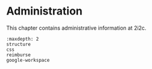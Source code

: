 # Administration

This chapter contains administrative information at 2i2c.

```{toctree}
:maxdepth: 2
structure
css
reimburse
google-workspace
```

